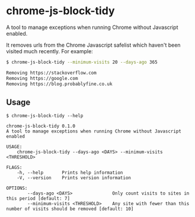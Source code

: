 # chrome-js-block-tidy

A tool to manage exceptions when running Chrome without Javascript enabled.

It removes urls from the Chrome Javascript safelist which haven't been visited much recently. For example:

```bash
$ chrome-js-block-tidy --minimum-visits 20 --days-ago 365

Removing https://stackoverflow.com
Removing https://google.com
Removing https://blog.probablyfine.co.uk
```

## Usage

```
$ chrome-js-block-tidy --help

chrome-js-block-tidy 0.1.0
A tool to manage exceptions when running Chrome without Javascript enabled

USAGE:
    chrome-js-block-tidy --days-ago <DAYS> --minimum-visits <THRESHOLD>

FLAGS:
    -h, --help       Prints help information
    -V, --version    Prints version information

OPTIONS:
        --days-ago <DAYS>               Only count visits to sites in this period [default: 7]
        --minimum-visits <THRESHOLD>    Any site with fewer than this number of visits should be removed [default: 10]
```